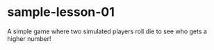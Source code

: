 # sample-lesson-01

A simple game where two simulated players roll die to see who gets a higher number!
